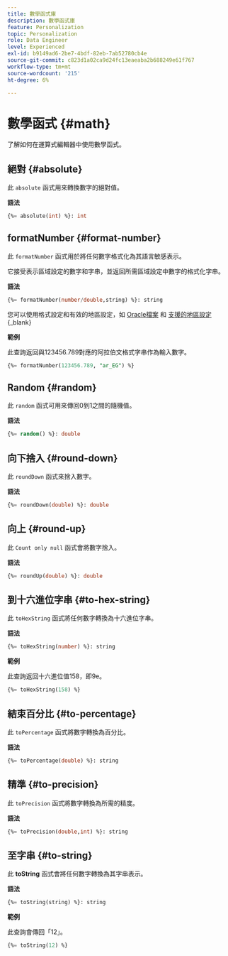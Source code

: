 ```yaml
---
title: 數學函式庫
description: 數學函式庫
feature: Personalization
topic: Personalization
role: Data Engineer
level: Experienced
exl-id: b9149ad6-2be7-4bdf-82eb-7ab52780cb4e
source-git-commit: c823d1a02ca9d24fc13eaeaba2b688249e61f767
workflow-type: tm+mt
source-wordcount: '215'
ht-degree: 6%

---
```


# 數學函式 {#math}

了解如何在運算式編輯器中使用數學函式。

## 絕對 {#absolute}

此 `absolute` 函式用來轉換數字的絕對值。

**語法**

```sql
{%= absolute(int) %}: int
```

## formatNumber {#format-number}

此 `formatNumber` 函式用於將任何數字格式化為其語言敏感表示。

它接受表示區域設定的數字和字串，並返回所需區域設定中數字的格式化字串。

**語法**

```sql
{%= formatNumber(number/double,string) %}: string
```

您可以使用格式設定和有效的地區設定，如 [Oracle檔案](https://docs.oracle.com/javase/8/docs/api/java/util/Locale.html) 和 [支援的地區設定](https://www.oracle.com/java/technologies/javase/jdk11-suported-locales.html){_blank}

**範例**

此查詢返回與123456.789對應的阿拉伯文格式字串作為輸入數字。

```sql
{%= formatNumber(123456.789, "ar_EG") %}
```

## Random {#random}

此 `random` 函式可用來傳回0到1之間的隨機值。

**語法**

```sql
{%= random() %}: double
```

## 向下捨入 {#round-down}

此 `roundDown` 函式來捨入數字。

**語法**

```sql
{%= roundDown(double) %}: double
```

## 向上 {#round-up}

此 `Count only null` 函式會將數字捨入。

**語法**

```sql
{%= roundUp(double) %}: double
```

## 到十六進位字串 {#to-hex-string}

此 `toHexString` 函式將任何數字轉換為十六進位字串。

**語法**

```sql
{%= toHexString(number) %}: string
```

**範例**

此查詢返回十六進位值158，即9e。

```sql
{%= toHexString(158) %}
```

## 結束百分比 {#to-percentage}

此 `toPercentage` 函式將數字轉換為百分比。

**語法**

```sql
{%= toPercentage(double) %}: string
```

## 精準 {#to-precision}

此 `toPrecision` 函式將數字轉換為所需的精度。

**語法**

```sql
{%= toPrecision(double,int) %}: string
```

## 至字串 {#to-string}

此 **toString** 函式會將任何數字轉換為其字串表示。

**語法**

```sql
{%= toString(string) %}: string
```

**範例**

此查詢會傳回「12」。

```sql
{%= toString(12) %} 
```
